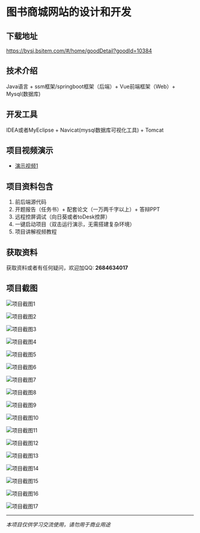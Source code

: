 # 图书商城网站的设计和开发

## 下载地址
https://bysj.bsitem.com/#/home/goodDetail?goodId=10384

## 技术介绍
Java语言 + ssm框架/springboot框架（后端）+ Vue前端框架（Web）+ Mysql(数据库)

## 开发工具
IDEA或者MyEclipse + Navicat(mysql数据库可视化工具) + Tomcat

## 项目视频演示
- [演示视频1](https://graduation-images.oss-cn-beijing.aliyuncs.com/videos/828%E5%A5%97ssm%E5%BD%95%E5%83%8F/10384_ssm228%E5%9B%BE%E4%B9%A6%E5%95%86%E5%9F%8E%E7%BD%91%E7%AB%99%E7%9A%84%E8%AE%BE%E8%AE%A1%E5%92%8C%E5%BC%80%E5%8F%91%2Bvue%E5%BD%95%E5%83%8F.mp4)

## 项目资料包含
1. 前后端源代码
2. 开题报告（任务书）+ 配套论文（一万两千字以上）+ 答辩PPT
3. 远程控屏调试（向日葵或者toDesk控屏）
4. 一键启动项目（双击运行演示，无需搭建复杂环境）
5. 项目讲解视频教程

## 获取资料
获取资料或者有任何疑问，欢迎加QQ: **2684634017**

## 项目截图
![项目截图1](https://graduation-images.oss-cn-beijing.aliyuncs.com/图片/10384/毕设论坛项目主图.jpg)

![项目截图2](https://graduation-images.oss-cn-beijing.aliyuncs.com/图片/10384/1.png)

![项目截图3](https://graduation-images.oss-cn-beijing.aliyuncs.com/图片/10384/2.png)

![项目截图4](https://graduation-images.oss-cn-beijing.aliyuncs.com/图片/10384/3.png)

![项目截图5](https://graduation-images.oss-cn-beijing.aliyuncs.com/图片/10384/4.png)

![项目截图6](https://graduation-images.oss-cn-beijing.aliyuncs.com/图片/10384/5.png)

![项目截图7](https://graduation-images.oss-cn-beijing.aliyuncs.com/图片/10384/6.png)

![项目截图8](https://graduation-images.oss-cn-beijing.aliyuncs.com/图片/10384/7.png)

![项目截图9](https://graduation-images.oss-cn-beijing.aliyuncs.com/图片/10384/8.png)

![项目截图10](https://graduation-images.oss-cn-beijing.aliyuncs.com/图片/10384/9.png)

![项目截图11](https://graduation-images.oss-cn-beijing.aliyuncs.com/图片/10384/10.png)

![项目截图12](https://graduation-images.oss-cn-beijing.aliyuncs.com/图片/10384/11.png)

![项目截图13](https://graduation-images.oss-cn-beijing.aliyuncs.com/图片/10384/12.png)

![项目截图14](https://graduation-images.oss-cn-beijing.aliyuncs.com/图片/10384/13.png)

![项目截图15](https://graduation-images.oss-cn-beijing.aliyuncs.com/图片/10384/14.png)

![项目截图16](https://graduation-images.oss-cn-beijing.aliyuncs.com/图片/10384/15.png)

![项目截图17](https://graduation-images.oss-cn-beijing.aliyuncs.com/图片/10384/16.png)

---
*本项目仅供学习交流使用，请勿用于商业用途*
